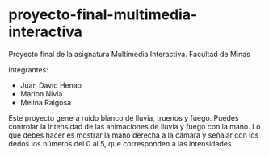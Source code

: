 # proyecto-final-multimedia-interactiva
Proyecto final de la asignatura Multimedia Interactiva. Facultad de Minas

Integrantes:

- Juan David Henao
- Marlon Nivia
- Melina Raigosa

Este proyecto genera ruido blanco de lluvia, truenos y fuego. Puedes controlar la intensidad de las animaciones de lluvia y fuego con la mano. Lo que debes hacer es mostrar la mano derecha a la cámara y señalar con los dedos los números del 0 al 5, que corresponden a las intensidades.
